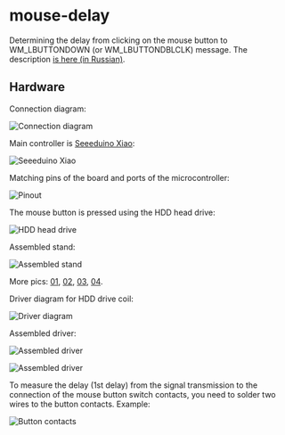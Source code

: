 # mouse-delay
Determining the delay from clicking on the mouse button to WM_LBUTTONDOWN (or WM_LBUTTONDBLCLK) message. The description [is here (in Russian)](https://www.ixbt.com/printers/mouse-button-delay-method.html).
 
## Hardware

Connection diagram:
 
![Connection diagram](https://github.com/KAlexK/mouse-delay/blob/main/pics/schematic-01.png)

Main controller is [Seeeduino Xiao](www.seeedstudio.com/Seeeduino-XIAO-Arduino-Microcontroller-SAMD21-Cortex-M0+-p-4426.html):
 
![Seeeduino Xiao](https://github.com/KAlexK/mouse-delay/blob/main/pics/Seeeduino-XIAO-pin-out.jpg)
 
Matching pins of the board and ports of the microcontroller:

![Pinout](https://github.com/KAlexK/mouse-delay/blob/main/pics/pin-out.png)

The mouse button is pressed using the HDD head drive:
 
![HDD head drive](https://github.com/KAlexK/mouse-delay/blob/main/pics/stand-07.jpg)
 
Assembled stand:

![Assembled stand](https://github.com/KAlexK/mouse-delay/blob/main/pics/stand-04.jpg)

More pics: [01](https://github.com/KAlexK/mouse-delay/blob/main/pics/stand-05.jpg), [02](https://github.com/KAlexK/mouse-delay/blob/main/pics/stand-06.jpg), [03](https://github.com/KAlexK/mouse-delay/blob/main/pics/stand-08.jpg), [04](https://github.com/KAlexK/mouse-delay/blob/main/pics/stand-09.jpg).

Driver diagram for HDD drive coil:

![Driver diagram](https://github.com/KAlexK/mouse-delay/blob/main/pics/schematic.png)

Assembled driver:

![Assembled driver](https://github.com/KAlexK/mouse-delay/blob/main/pics/driver-01.jpg)

![Assembled driver](https://github.com/KAlexK/mouse-delay/blob/main/pics/driver-02.jpg)

To measure the delay (1st delay) from the signal transmission to the connection of the mouse button switch contacts, you need to solder two wires to the button contacts. Example:

![Button contacts](https://github.com/KAlexK/mouse-delay/blob/main/pics/test-mouse-02.jpg)




